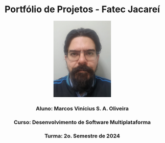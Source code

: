 

<div align="center">

# Portfólio de Projetos - Fatec Jacareí

  <img src="./utils/face.jpeg" width="180">

### Aluno: Marcos Vinícius S. A. Oliveira

### Curso: Desenvolvimento de Software Multiplataforma

### Turma: 2o. Semestre de 2024
</div>
